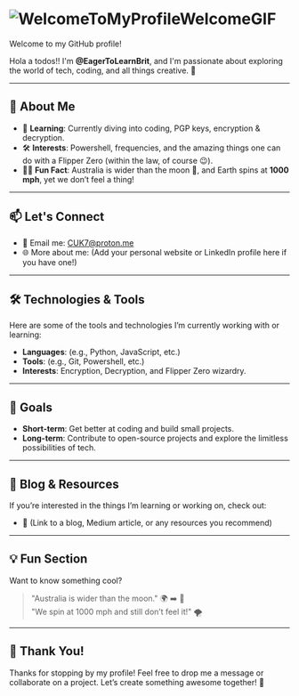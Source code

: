 #     ![WelcomeToMyProfileWelcomeGIF](https://github.com/user-attachments/assets/5d4fbc21-dc67-4979-8e60-c3369fcb77ea) 

  Welcome to my GitHub profile!

Hola a todos!! I'm **@EagerToLearnBrit**, and I'm passionate about exploring the world of tech, coding, and all things creative. 🚀

---
## 🌟 About Me
- 🧠 **Learning**: Currently diving into coding, PGP keys, encryption & decryption.
- 🛠️ **Interests**: Powershell, frequencies, and the amazing things one can do with a Flipper Zero (within the law, of course 😉).
- 🧑‍💻 **Fun Fact**: Australia is wider than the moon 🌙, and Earth spins at **1000 mph**, yet we don’t feel a thing!

---
## 📫 Let's Connect
- 💌 Email me: [CUK7@proton.me](mailto:CUK7@proton.me)
- 🌐 More about me: (Add your personal website or LinkedIn profile here if you have one!)

---
## 🛠️ Technologies & Tools
Here are some of the tools and technologies I’m currently working with or learning:
- **Languages**: (e.g., Python, JavaScript, etc.)
- **Tools**: (e.g., Git, Powershell, etc.)
- **Interests**: Encryption, Decryption, and Flipper Zero wizardry.

---
## 🚀 Goals
- **Short-term**: Get better at coding and build small projects.
- **Long-term**: Contribute to open-source projects and explore the limitless possibilities of tech.

---
## 📝 Blog & Resources
If you’re interested in the things I’m learning or working on, check out:
- 📖 (Link to a blog, Medium article, or any resources you recommend)

---
## 💡 Fun Section
Want to know something cool?  
> "Australia is wider than the moon." 🌍 ➡️ 🌙  
> "We spin at 1000 mph and still don’t feel it!" 🌪️

---
## 🌟 Thank You!
Thanks for stopping by my profile! Feel free to drop me a message or collaborate on a project. Let’s create something awesome together! 🎉

